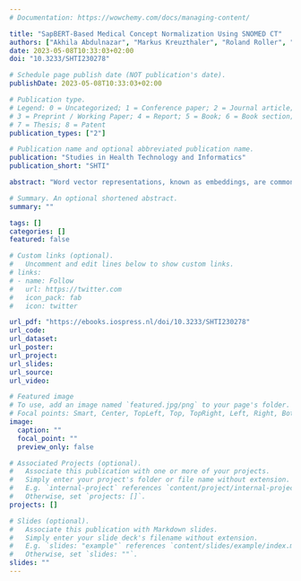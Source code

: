 ```yaml
---
# Documentation: https://wowchemy.com/docs/managing-content/

title: "SapBERT-Based Medical Concept Normalization Using SNOMED CT"
authors: ["Akhila Abdulnazar", "Markus Kreuzthaler", "Roland Roller", "Stefan Schulz"]
date: 2023-05-08T10:33:03+02:00
doi: "10.3233/SHTI230278"

# Schedule page publish date (NOT publication's date).
publishDate: 2023-05-08T10:33:03+02:00

# Publication type.
# Legend: 0 = Uncategorized; 1 = Conference paper; 2 = Journal article;
# 3 = Preprint / Working Paper; 4 = Report; 5 = Book; 6 = Book section;
# 7 = Thesis; 8 = Patent
publication_types: ["2"]

# Publication name and optional abbreviated publication name.
publication: "Studies in Health Technology and Informatics"
publication_short: "SHTI"

abstract: "Word vector representations, known as embeddings, are commonly used for natural language processing. Particularly, contextualized representations have been very successful recently. In this work, we analyze the impact of contextualized and non-contextualized embeddings for medical concept normalization, mapping clinical terms via a k-NN approach to SNOMED CT. The non-contextualized concept mapping resulted in a much better performance (F1-score = 0.853) than the contextualized representation (F1-score = 0.322)."

# Summary. An optional shortened abstract.
summary: ""

tags: []
categories: []
featured: false

# Custom links (optional).
#   Uncomment and edit lines below to show custom links.
# links:
# - name: Follow
#   url: https://twitter.com
#   icon_pack: fab
#   icon: twitter

url_pdf: "https://ebooks.iospress.nl/doi/10.3233/SHTI230278"
url_code:
url_dataset:
url_poster:
url_project:
url_slides:
url_source:
url_video:

# Featured image
# To use, add an image named `featured.jpg/png` to your page's folder. 
# Focal points: Smart, Center, TopLeft, Top, TopRight, Left, Right, BottomLeft, Bottom, BottomRight.
image:
  caption: ""
  focal_point: ""
  preview_only: false

# Associated Projects (optional).
#   Associate this publication with one or more of your projects.
#   Simply enter your project's folder or file name without extension.
#   E.g. `internal-project` references `content/project/internal-project/index.md`.
#   Otherwise, set `projects: []`.
projects: []

# Slides (optional).
#   Associate this publication with Markdown slides.
#   Simply enter your slide deck's filename without extension.
#   E.g. `slides: "example"` references `content/slides/example/index.md`.
#   Otherwise, set `slides: ""`.
slides: ""
---
```

